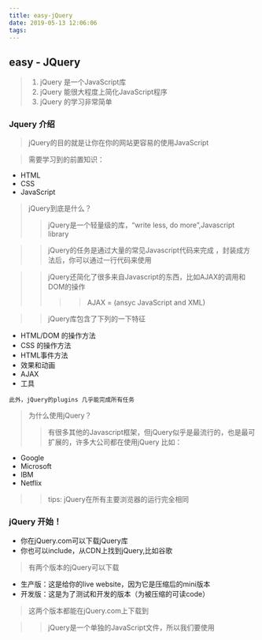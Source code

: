 ```yaml
---
title: easy-jQuery
date: 2019-05-13 12:06:06
tags:
---
```

## easy - JQuery
> 1. jQuery 是一个JavaScript库
> 2. jQuery 能很大程度上简化JavaScript程序
> 3. jQuery 的学习非常简单

### Jquery 介绍
> jQuery的目的就是让你在你的网站更容易的使用JavaScript

> 需要学习到的前置知识：

* HTML
* CSS
* JavaScript

> jQuery到底是什么？
> > jQuery是一个轻量级的库，“write less, do more”,Javascript library

 > >  jQuery的任务是通过大量的常见Javascript代码来完成 ，封装成方法后，你可以通过一行代码来使用

>> jQuery还简化了很多来自Javascript的东西，比如AJAX的调用和DOM的操作
>> >> AJAX = (ansyc JavaScript and XML)

>>jQuery库包含了下列的一下特征
 
 * HTML/DOM 的操作方法
 * CSS 的操作方法
 * HTML事件方法
 * 效果和动画
 * AJAX
 * 工具

    
```
此外，jQuery的plugins 几乎能完成所有任务
```

> 为什么使用jQuery？
> > 有很多其他的Javascript框架，但jQuery似乎是最流行的，也是最可扩展的，许多大公司都在使用jQuery
> > 比如：

* Google
* Microsoft
* IBM
* Netflix

>> tips: jQuery在所有主要浏览器的运行完全相同

### jQuery 开始！

* 你在jQuery.com可以下载jQuery库
* 你也可以include，从CDN上找到jQuery,比如谷歌

> 有两个版本的jQuery可以下载

* 生产版：这是给你的live website，因为它是压缩后的mini版本
* 开发版：这是为了测试和开发的版本（为被压缩的可读code）

> 这两个版本都能在jQuery.com上下载到

>> jQuery是一个单独的JavaScript文件，所以我们要使用<script> Tag 来引用它(<script>标签应该在<head>中)

> tips: 也许你很惊讶我们在<script/>中没有type="text/javascript"？
>> 这是因为在HTML5中这不是必须的，在HTML5中和现代浏览器中，Javascript是一个默认的脚本语言

> jQuery CDN
> > 如果你不想在自己的电脑上下载jQuery，你可以在CDN上包含它
> > >> CDN = content delivery network
> > 在谷歌和微软的主机上引入jQuery
> > 在Google或者Microsort上使用jQuery时你需要使用下面：

    GOOGLE CDN：
    <head><script src="https://ajax.googleapis.com/ajax/libs/jquery/3.4.0/jquery.min.js"
    </script>
    </head>
    
    
    Microsoft CDN：
    <head><script src="https://ajax.aspnetcdn.com/ajax/jQuery/jquery-3.4.0.min.js">
    </script>
    </head>
    
> tips： 一个引入Google or Microsoft的jQuery的一大优势
> > 很多用户从Google和Microsoft站点上下载了jQuery，它将直接从你访问站点时的缓存加载，这会很大程度的提高访问速度，并且，大多数CDN将确保一旦用户请求一个jQuery，jQuery将从服务器最上网络最近的服务器请求，这也会让你的访问速度提高


## jQuery语法

> jQuery Syntax
> > 对于在元素上执行某一动作或选择某一HTML元素来说，jQuery的语法是特定的(tailor-mode)

>> 基础语法：$(selector).active()

* $ 符号  定义/访问 jQuery
* (selector) 是”发现或者查询“HTML 元素
* active() 让元素执行某一动作

>> 例子：

    $(this).hide() //隐藏当前元素
    $('p').hide() // 隐藏所有p元素
    $(".test").hide() // 隐藏class name 为 test的元素
    $("#test").hide() // 隐藏id="test"的元素
    
>>> 你熟悉CSS选择器吗？
>>>> jQuery使用CSS选择器语法来选择元素，接下来你会学习到很多关于选择器的语法

> 你可能有注意到在jQuery例子中，所有jQuery method在一个document ready event 中


    $(document).ready(function(){ 
        // jQuery methods go here...
    });
 
 * 这是为了防止document加载结束之前运行jQuery code
 * 这是一种good 做法，在文档加载前准备好它
 * 这也允许你有其他的Javascript code

> 如果你不向上面那样做的话？

* 你要隐藏一个元素却还没有创建
* 你要改变一个图片大小却还没有加载好

> tips: 上面甚至有一个shorter版本

    $(function()){
        //jQuery method go here
    }
    
    第二种更简单，但第一种更容易理解
    

### jQuery 选择器
> jQuery选择器是jQuery library中最重要的部分

> jQuery选择器
> > jQuery selectors 允许你选择或者操作HTML元素
> > jQuery选择器是通过HTML元素的name,id,classes,attributes,属性的值和其他更多的value来"find"or"select
> > 它基于当前的CSS selectors和它的一些自定义选择器

>> 所有选择器的语法为:$()

> 通过tagName选择元素
> > jQuery通过元素的名字来选择元素，你能选择页面上所有的<p>元素：

    $("p")

> 通过id选择元素
> >jQuery通过#id 选择到属性为id的HTML 元素，获取到指定元素
> > id在页面中应该是unique的，所以在选择时查找到的元素只会的单独一个，它是独一无二的特殊元素
>> 在通过指定id查找一个元素的时候，写一个哈希字符集

    
    $(document).ready(function(){ 
        $("button").click(function(){
            $("#test").hide();  
        });
    });

> 通过.class 选择器来选择元素
> > jQuery .class 选择器来查询指定元素
> > 通过指定class来找到元素，写一段字符集？？？例如：

    $(".test")
    
    $(document).ready(function(){  
        $("button").click(function(){ 
            $(".test").hide();  
        });
    });
    
    
[更多选择器的查询方法](https://www.w3schools.com/jquery/jquery_selectors.asp)

### jQuery Event Methods
> jQuery在HTML页面专门设计了了响应事件

> 什么是事件？
> > 不同的user在网页上的行为我们称之为事件，做出相对的respond回应这种行为
> > 一个事件代表某物在某时发生的精确操作 例子
> > > moving a mouse over an 元素
> > > 选择一个radio button
> > > clicking on an element
> > 在事件上我们常常使用"fires/fired"这个词语，“按键响应时间fired,当你按下一个键”
> > 下面是一些常用的DOM events:
> > mouse events : click dblclick mouseenter mouseleave. 
> > keyboard events: keypress , keydown , keyup
> > form Events: submit , change, focus, blur.
> > document/ windows events: load resize , scroll, unload.

> jQuery 语法 For Event Methods
> > 在jQuery中，很多的DOM事件等同于，jQuery方法
> > 给所有的段落<p/>标签分配一个click事件。列子：

    $("p").click();

>> 你如果想通过一个函数事件定义，当发生这个事件时，应该要发生什么，例子

    
    $("p").click(function(){  
             // action goes here!!
    } );
    
> 常用的jQuery事件方法

* (document).ready()
> 这个函数允许你在document完全加载好后执行

* click()
> 这个方法在一个HTML元素上绑定了一个事件处理函数
> 函数在HTML元素被点击时候执行
> 下面这个例子是说，当点击这个p元素的时候，隐藏它


    $("p").click(function(){
        $(this).hide();
    });

* dblclick()
> 这个方法在一个HTML元素上绑定了一个事件处理函数
> 在双击HTML 元素的时候会执行这个方法


    $("p").dblclick(function(){ 
        $(this).hide();
    });
    
* mouseenter()
> 这个方法在一个HTML元素上绑定了一个事件处理函数
> 当鼠标指向这个HTML元素时会触发这个事件函数

    
    $("#p1").mouseenter(function(){
            alert("You entered p1!");
    });

* mouseleave()
> 这个方法在一个HTML元素上绑定了一个事件处理函数
> 当鼠标离开指向的这个元素时会触发这个事件函数


    $("#p1").mouseleave(function(){ 
        alert("Bye! You now leave p1!");
        });
        
* mousedown()
> 这个方法在一个HTML元素上绑定了一个事件处理函数
> 当鼠标按下(左键，右键或者滚轮键)的时候，会触发这个事件函数


    $("#p1").mousedown(function(){ 
        alert("Mouse down over p1!");
        });

* mouseup()
> 这个方法在一个HTML元素上绑定了一个事件处理函数
> 鼠标点击后离开会触发的事件


    $("#p1").mouseup(function(){  
        alert("Mouse up over p1!");
        });
        

* hover()
> 这个方法在一个HTML元素上绑定了一个事件处理函数
> 鼠标移动到HTML元素会触发的事件，第一个函数为enter元素的时候，第二个为leave元素的时候


    $("#p1").hover(function(){
         alert("You entered p1!");
        },function(){ 
          alert("Bye! You now leave p1!");
        });

* focus()
> 这个方法在一个HTML表单字段上绑定了一个事件处理函数
> 当聚焦于某一个表单字段的时候会触发这个函数


    $("input").focus(function(){  
        $(this).css("background-color", "#cccccc");
    });
    
* blur()
> 这个方法在一个HTML表单字段上绑定了一个事件处理函数
> 当丢失聚焦后会触发这个函数


    $("input").blur(function(){
         $(this).css("background-color", "#ffffff");
    });

* The on() 方法
> on() 方法对于选择到的元素来说，绑定了一个或者多个事件处理函数
> 例如

    
    $("p").on("click", function(){ 
        $(this).hide();
        });

或者
    
    $("p").on({ 
      mouseenter: function(){
         $(this).css("background-color", "lightgray"); 
      },   
      mouseleave: function(){ 
          $(this).css("background-color", "lightblue");  
      },   click: function(){ 
             $(this).css("background-color", "yellow");  
        } 
    });